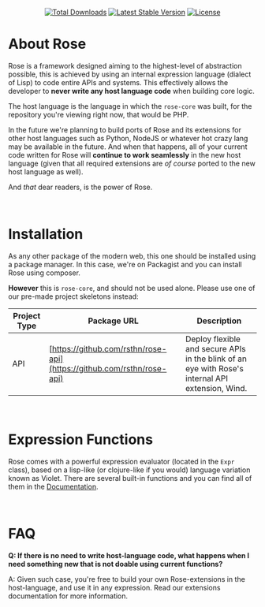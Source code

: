 <p align="center">
	<a href="https://packagist.org/packages/rsthn/rose-core"><img src="https://poser.pugx.org/rsthn/rose-core/downloads" alt="Total Downloads"></a>
	<a href="https://packagist.org/packages/rsthn/rose-core"><img src="https://poser.pugx.org/rsthn/rose-core/v" alt="Latest Stable Version"></a>
	<a href="https://packagist.org/packages/rsthn/rose-core"><img src="https://poser.pugx.org/rsthn/rose-core/license" alt="License"></a>
</p>

# About Rose

Rose is a framework designed aiming to the highest-level of abstraction possible, this is achieved by using an internal expression language (dialect of Lisp) to code entire APIs and systems. This effectively allows the developer to **never write any host language code** when building core logic.

The host language is the language in which the `rose-core` was built, for the repository you're viewing right now, that would be PHP.

In the future we're planning to build ports of Rose and its extensions for other host languages such as Python, NodeJS or whatever hot crazy lang may be available in the future. And when that happens, all of your current code written for Rose will **continue to work seamlessly** in the new host language (given that all required extensions are _of course_ ported to the new host language as well).

And _that_ dear readers, is the power of Rose.

<br/>

# Installation

As any other package of the modern web, this one should be installed using a package manager. In this case, we're on Packagist and you can install Rose using composer.

**However** this is `rose-core`, and should not be used alone. Please use one of our pre-made project skeletons instead:

|Project Type|Package URL|Description|
|------------|-----------|-----------|
|API|[https://github.com/rsthn/rose-api](https://github.com/rsthn/rose-api)|Deploy flexible and secure APIs in the blink of an eye with Rose's internal API extension, Wind.

<br/>

# Expression Functions

Rose comes with a powerful expression evaluator (located in the `Expr` class), based on a lisp-like (or clojure-like if you would) language variation known as Violet. There are several built-in functions and you can find all of them in the [Documentation](./docs).

<br/>

# FAQ

**Q: If there is no need to write host-language code, what happens when I need something new that is not doable using current functions?**

A: Given such case, you're free to build your own Rose-extensions in the host-language, and use it in any expression. Read our extensions documentation for more information.

